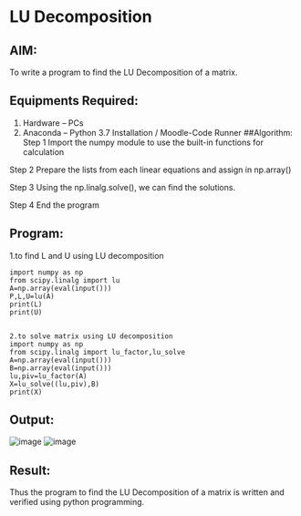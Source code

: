 # LU Decomposition 

## AIM:
To write a program to find the LU Decomposition of a matrix.

## Equipments Required:
1. Hardware – PCs
2. Anaconda – Python 3.7 Installation / Moodle-Code Runner
##Algorithm:
Step 1 Import the numpy module to use the built-in functions for calculation

Step 2 Prepare the lists from each linear equations and assign in np.array()

Step 3 Using the np.linalg.solve(), we can find the solutions.

Step 4 End the program
   
 

## Program:
1.to find L and U using LU decomposition
```
import numpy as np
from scipy.linalg import lu
A=np.array(eval(input()))
P,L,U=lu(A)
print(L)
print(U)


2.to solve matrix using LU decomposition
import numpy as np
from scipy.linalg import lu_factor,lu_solve
A=np.array(eval(input()))
B=np.array(eval(input()))
lu,piv=lu_factor(A)
X=lu_solve((lu,piv),B)
print(X)
```

## Output:
![image](https://github.com/user-attachments/assets/5a8ef4dc-ddda-473a-84b3-6b3bbe36a929)
![image](https://github.com/user-attachments/assets/d9aaf9ec-0756-45eb-8ebd-d4f3f2cec3a2)



## Result:
Thus the program to find the LU Decomposition of a matrix is written and verified using python programming.


